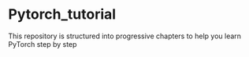 # Pytorch_tutorial
This repository is structured into progressive chapters to help you learn PyTorch step by step
